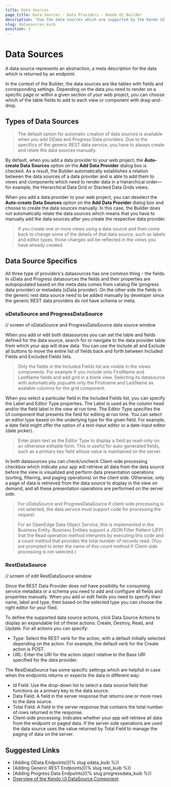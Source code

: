 ```yaml
---
title: Data Sources
page_title: Data Sources - Data Providers - Kendo UI Builder
description: "Use the data sources which are supported by the Kendo UI Builder tool for creating and managing Angular and AngularJS-based web applications."
slug: datasources_kuib
position: 3
---
```


# Data Sources

A data source represents an abstraction, a meta description for the data which is returned by an endpoint.

In the context of the Builder, the data sources are like tables with fields and corresponding settings. Depending on the data you need to render on a specific page or within a given section of your web project, you can choose which of the table fields to add to each view or component with drag-and-drop.

## Types of Data Sources

> The default option for automatic creation of data sources is available when you add OData and Progress Data providers. Due to the specifics of the generic REST data service, you have to always create and relate the data sources manually.

By default, when you add a data provider to your web project, the **Auto-create Data Sources** option on the **Add Data Provider** dialog box is checked. As a result, the Builder automatically establishes a relation between the data sources of a data provider and is able to add them to views and components which need to render data in a hierarchical order&mdash;for example, the Hierarchical Data Grid or Stacked Data Grids views.

When you add a data provider to your web project, you can deselect the **Auto-create Data Sources** option on the **Add Data Provider** dialog box and choose to create the data sources manually. In this case, the Builder does not automatically relate the data sources which means that you have to manually add the data sources after you create the respective data provider.

> If you create one or more views using a data source and then come back to change some of the details of that data source, such as labels and editor types, those changes will be reflected in the views you have already created.

## Data Source Specifics

All three type of providers's datasources has one common thing - the fields. In oData and Progress datasources the fields and their properties are autopopulated based on the meta data comes from catalog file (progress data provider) or metadata (oData provider). On the other side the fields in the generic rest data source need to be added manually by developer since the generic REST data providers do not have schema or meta.

### oDataSource and ProgressDataSource

// screen of oDataSource and ProgressDataSource data source window

When you add or edit both datasources you can set the table and fields defined for the data source, search for or navigate to the data provider table from which your app will draw data. You can use the Include all and Exclude all buttons to move the entire list of fields back and forth between Included Fields and Excluded Fields lists.

> Only the fields in the Included Fields list are visible in the views components. For example if you include onlu FirstName and LastName fields and add grid in a blank view. Selecting its datasource with automatically popualte only the Firstname and LastName as avalable columns for the grid component.

When you select a particular field in the Included Fields list, you can specify the Label and Editor Type properties. The Label is used as the column head and/or the field label in the view at run time. The Editor Type specifies the UI component that presents the field for editing at run time. You can select an editor type based on the underlying type for the given field. For example, a date field might offer the option of a text-input editor or a date-input editor (date picker).

> Enter plain-text as the Editor Type to display a field as read-only on an otherwise editable form. This is useful for auto-generated fields, such as a primary key field whose value is maintained on the server.

In both datasources you can check/uncheck Client-side processing checkbox which indicate your app will retrieve all data from the data source before the view is visualized and perform data presentation operations (sorting, filtering, and paging operations) on the client side.
Otherwise, only a page of data is retrieved from the data source to display in the view on demand, and all these presentation operations are performed on the server side.

> For oDataSource and ProgressDataSource if client-side processing is not selected, the data service must support code for processing the request.

> For an OpenEdge Data Object Service, this is implemented in the Business Entity. Business Entities support a JSON Filter Pattern (JFP) that the Read operation method interprets by executing this code and a count method that provides the total number of records read. (You are prompted to enter the name of this count method if Client-side processing is not selected.)

### RestDataSource

// screen of edit RestDataSource window

Since the REST Data Provider does not have posibility for consuming service metadata or a schema you need to add and configure all fields and properties manually. When you add or edit fields you need to specify their name, label and type, then based on the selected type you can choose the right editor for your filed.

To define the supported data source actions, click Data Source Actions to display an expandable list of these actions: Create, Destroy, Read, and Update. For all actions you can specify:
* Type: Select the REST verb for the action, with a default initially selected depending on the action. For example, the default verb for the Create action is POST.
* URL: Enter the URI for the action object relative to the Base URI specified for the data provider.

The RestDataSource has some specific settings which are helpfull in case when the endpoints returns or expects the data in different way:

* Id Field: Use the drop-down list to select a data source field that functions as a primary key to the data source.
* Data Field: A field in the server response that returns one or more rows to the data source.
* Total Field: A field in the server response that contains the total number of rows returned in the response.
* Client-side processing: Indicates whether your app will retrieve all data from the endpoint or paged data. If the server side operations are used the data source uses the value returned by Total Field to manage the paging of data on the server.

## Suggested Links

* [Adding OData Endpoints]({% slug odata_kuib %})
* [Adding Generic REST Endpoints]({% slug rest_kuib %})
* [Adding Progress Data Endpoints]({% slug progressdata_kuib %})
* [Overview of the Kendo UI DataSource Component](https://docs.telerik.com/kendo-ui/framework/datasource/overview)
